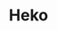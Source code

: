 ---
id: 1
title: "Heko"
description: "Heko est un outil de création de sites web hôteliers. En effet, l'application Heko permet à son utilisateur de créer comme il le souhaite son site web hôtelier grâce à une interface ergonomique et intuitive, tout en optimisant sa performance et son SEO."
mockup: 'heko.png'
toolsFront: 'HTML5, CSS3, JavaScript, ReactJS, Redux'
toolsBack: 'NodeJS, NoSQL, Fastify, Docker'
webservice: 'REST'
visiter: in progress
---